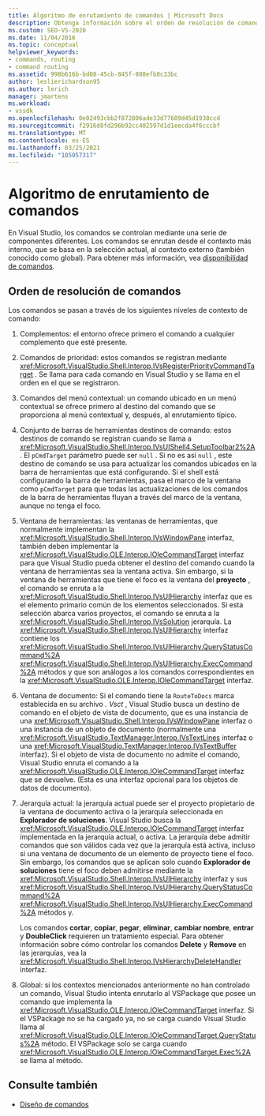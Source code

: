 ```yaml
---
title: Algoritmo de enrutamiento de comandos | Microsoft Docs
description: Obtenga información sobre el orden de resolución de comandos en Visual Studio, ya que los comandos se controlan mediante distintos componentes y se enrutan desde el interior al contexto más externo.
ms.custom: SEO-VS-2020
ms.date: 11/04/2016
ms.topic: conceptual
helpviewer_keywords:
- commands, routing
- command routing
ms.assetid: 998b616b-bd08-45cb-845f-808efb8c33bc
author: leslierichardson95
ms.author: lerich
manager: jmartens
ms.workload:
- vssdk
ms.openlocfilehash: 0e02493cbb2f872806ade33d77609d45d1938ccd
ms.sourcegitcommit: f2916d8fd296b92cc402597d1d1eecda4f6cccbf
ms.translationtype: MT
ms.contentlocale: es-ES
ms.lasthandoff: 03/25/2021
ms.locfileid: "105057317"
---
```

# <a name="command-routing-algorithm"></a>Algoritmo de enrutamiento de comandos
En Visual Studio, los comandos se controlan mediante una serie de componentes diferentes. Los comandos se enrutan desde el contexto más interno, que se basa en la selección actual, al contexto externo (también conocido como global). Para obtener más información, vea [disponibilidad de comandos](../../extensibility/internals/command-availability.md).

## <a name="order-of-command-resolution"></a>Orden de resolución de comandos
 Los comandos se pasan a través de los siguientes niveles de contexto de comando:

1. Complementos: el entorno ofrece primero el comando a cualquier complemento que esté presente.

2. Comandos de prioridad: estos comandos se registran mediante <xref:Microsoft.VisualStudio.Shell.Interop.IVsRegisterPriorityCommandTarget> . Se llama para cada comando en Visual Studio y se llama en el orden en el que se registraron.

3. Comandos del menú contextual: un comando ubicado en un menú contextual se ofrece primero al destino del comando que se proporciona al menú contextual y, después, al enrutamiento típico.

4. Conjunto de barras de herramientas destinos de comando: estos destinos de comando se registran cuando se llama a <xref:Microsoft.VisualStudio.Shell.Interop.IVsUIShell4.SetupToolbar2%2A> . El `pCmdTarget` parámetro puede ser `null` . Si no es así `null` , este destino de comando se usa para actualizar los comandos ubicados en la barra de herramientas que está configurando. Si el shell está configurando la barra de herramientas, pasa el marco de la ventana como `pCmdTarget` para que todas las actualizaciones de los comandos de la barra de herramientas fluyan a través del marco de la ventana, aunque no tenga el foco.

5. Ventana de herramientas: las ventanas de herramientas, que normalmente implementan la <xref:Microsoft.VisualStudio.Shell.Interop.IVsWindowPane> interfaz, también deben implementar la <xref:Microsoft.VisualStudio.OLE.Interop.IOleCommandTarget> interfaz para que Visual Studio pueda obtener el destino del comando cuando la ventana de herramientas sea la ventana activa. Sin embargo, si la ventana de herramientas que tiene el foco es la ventana del **proyecto** , el comando se enruta a la <xref:Microsoft.VisualStudio.Shell.Interop.IVsUIHierarchy> interfaz que es el elemento primario común de los elementos seleccionados. Si esta selección abarca varios proyectos, el comando se enruta a la <xref:Microsoft.VisualStudio.Shell.Interop.IVsSolution> jerarquía. La <xref:Microsoft.VisualStudio.Shell.Interop.IVsUIHierarchy> interfaz contiene los <xref:Microsoft.VisualStudio.Shell.Interop.IVsUIHierarchy.QueryStatusCommand%2A> <xref:Microsoft.VisualStudio.Shell.Interop.IVsUIHierarchy.ExecCommand%2A> métodos y que son análogos a los comandos correspondientes en la <xref:Microsoft.VisualStudio.OLE.Interop.IOleCommandTarget> interfaz.

6. Ventana de documento: Si el comando tiene la `RouteToDocs` marca establecida en su archivo *. Vsct* , Visual Studio busca un destino de comando en el objeto de vista de documento, que es una instancia de una <xref:Microsoft.VisualStudio.Shell.Interop.IVsWindowPane> interfaz o una instancia de un objeto de documento (normalmente una <xref:Microsoft.VisualStudio.TextManager.Interop.IVsTextLines> interfaz o una <xref:Microsoft.VisualStudio.TextManager.Interop.IVsTextBuffer> interfaz). Si el objeto de vista de documento no admite el comando, Visual Studio enruta el comando a la <xref:Microsoft.VisualStudio.OLE.Interop.IOleCommandTarget> interfaz que se devuelve. (Esta es una interfaz opcional para los objetos de datos de documento).

7. Jerarquía actual: la jerarquía actual puede ser el proyecto propietario de la ventana de documento activa o la jerarquía seleccionada en **Explorador de soluciones**. Visual Studio busca la <xref:Microsoft.VisualStudio.OLE.Interop.IOleCommandTarget> interfaz implementada en la jerarquía actual, o activa. La jerarquía debe admitir comandos que son válidos cada vez que la jerarquía está activa, incluso si una ventana de documento de un elemento de proyecto tiene el foco. Sin embargo, los comandos que se aplican solo cuando **Explorador de soluciones** tiene el foco deben admitirse mediante la <xref:Microsoft.VisualStudio.Shell.Interop.IVsUIHierarchy> interfaz y sus <xref:Microsoft.VisualStudio.Shell.Interop.IVsUIHierarchy.QueryStatusCommand%2A> <xref:Microsoft.VisualStudio.Shell.Interop.IVsUIHierarchy.ExecCommand%2A> métodos y.

     Los comandos **cortar**, **copiar**, **pegar**, **eliminar**, **cambiar nombre**, **entrar** y **DoubleClick** requieren un tratamiento especial. Para obtener información sobre cómo controlar los comandos **Delete** y **Remove** en las jerarquías, vea la <xref:Microsoft.VisualStudio.Shell.Interop.IVsHierarchyDeleteHandler> interfaz.

8. Global: si los contextos mencionados anteriormente no han controlado un comando, Visual Studio intenta enrutarlo al VSPackage que posee un comando que implementa la <xref:Microsoft.VisualStudio.OLE.Interop.IOleCommandTarget> interfaz. Si el VSPackage no se ha cargado ya, no se carga cuando Visual Studio llama al <xref:Microsoft.VisualStudio.OLE.Interop.IOleCommandTarget.QueryStatus%2A> método. El VSPackage solo se carga cuando <xref:Microsoft.VisualStudio.OLE.Interop.IOleCommandTarget.Exec%2A> se llama al método.

## <a name="see-also"></a>Consulte también
- [Diseño de comandos](../../extensibility/internals/command-design.md)
